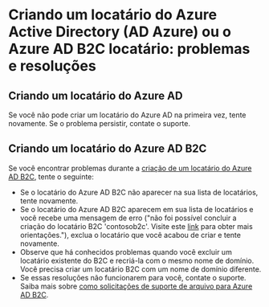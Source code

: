 <properties
    pageTitle="Active Directory do Azure: Criar tópico de suporte de locatário | Microsoft Azure"
    description="Criando um locatário do Azure Active Directory ou um locatário do Azure Active Directory B2C: problemas e resoluções"
    services="active-directory-b2c"
    documentationCenter=""
    authors="swkrish"
    manager="msmbaldwin"
    editor="bryanla"/>

<tags
    ms.service="active-directory-b2c"
    ms.workload="identity"
    ms.tgt_pltfrm="na"
    ms.devlang="na"
    ms.topic="article"
    ms.date="08/30/2016"
    ms.author="swkrish"/>

# <a name="creating-an-azure-active-directory-azure-ad-tenant-or-azure-ad-b2c-tenant-issues-and-resolutions"></a>Criando um locatário do Azure Active Directory (AD Azure) ou o Azure AD B2C locatário: problemas e resoluções

## <a name="creating-an-azure-ad-tenant"></a>Criando um locatário do Azure AD

Se você não pode criar um locatário do Azure AD na primeira vez, tente novamente. Se o problema persistir, contate o suporte.

## <a name="creating-an-azure-ad-b2c-tenant"></a>Criando um locatário do Azure AD B2C

Se você encontrar problemas durante a [criação de um locatário do Azure AD B2C](active-directory-b2c-get-started.md), tente o seguinte:
 
- Se o locatário do Azure AD B2C não aparecer na sua lista de locatários, tente novamente.
- Se o locatário do Azure AD B2C aparecem em sua lista de locatários e você recebe uma mensagem de erro ("não foi possível concluir a criação do locatário B2C 'contosob2c'. Visite este [link](http://go.microsoft.com/fwlink/?LinkID=624192&clcid=0x409) para obter mais orientações."), exclua o locatário que você acabou de criar e tente novamente.
- Observe que há conhecidos problemas quando você excluir um locatário existente do B2C e recriá-la com o mesmo nome de domínio. Você precisa criar um locatário B2C com um nome de domínio diferente.
- Se essas resoluções não funcionarem para você, contate o suporte. Saiba mais sobre [como solicitações de suporte de arquivo para Azure AD B2C](active-directory-b2c-support.md).
